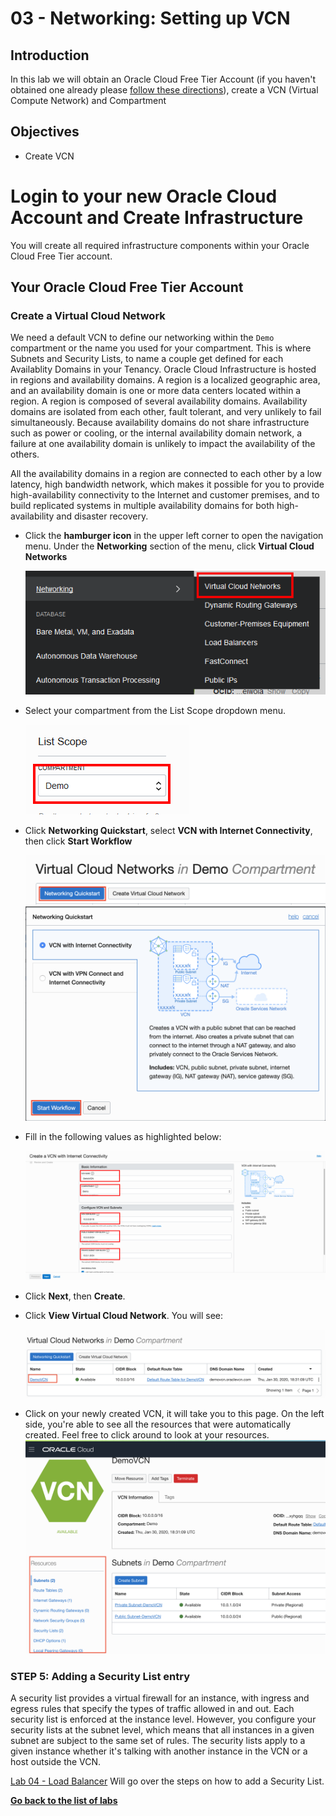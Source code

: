 # 03 - Networking: Setting up VCN

## Introduction
In this lab we will obtain an Oracle Cloud Free Tier Account (if you haven't obtained one already please [follow these directions](Intro.md)), create a VCN (Virtual Compute Network) and Compartment

## Objectives

- Create VCN

# Login to your new Oracle Cloud Account and Create Infrastructure

You will create all required infrastructure components within your Oracle Cloud Free Tier account.

## Your Oracle Cloud Free Tier Account


### Create a Virtual Cloud Network

We need a default VCN to define our networking within the `Demo` compartment or the name you used for your compartment. This is where Subnets and Security Lists, to name a couple get defined for each Availablity Domains in your Tenancy. Oracle Cloud Infrastructure is hosted in regions and availability domains. A region is a localized geographic area, and an availability domain is one or more data centers located within a region. A region is composed of several availability domains. Availability domains are isolated from each other, fault tolerant, and very unlikely to fail simultaneously. Because availability domains do not share infrastructure such as power or cooling, or the internal availability domain network, a failure at one availability domain is unlikely to impact the availability of the others.

All the availability domains in a region are connected to each other by a low latency, high bandwidth network, which makes it possible for you to provide high-availability connectivity to the Internet and customer premises, and to build replicated systems in multiple availability domains for both high-availability and disaster recovery.

- Click the **hamburger icon** in the upper left corner to open the navigation menu. Under the **Networking** section of the menu, click **Virtual Cloud Networks**

  ![](images/050Linux/10.PNG)

- Select your compartment from the List Scope dropdown menu.

  ![](images/050Linux/10a.png)

- Click **Networking Quickstart**, select **VCN with Internet Connectivity**, then click **Start Workflow**

  ![](images/050Linux/11u1.png)
  ![](images/050Linux/11u2.png)

- Fill in the following values as highlighted below:

  ![](images/050Linux/12u1.png)

- Click **Next**, then **Create**.

- Click **View Virtual Cloud Network**. You will see:

  ![](images/050Linux/13u2.png)
  
- Click on your newly created VCN, it will take you to this page. On the left side, you're able to see all the resources that were automatically created. Feel free to click around to look at your resources.
![](images/050Linux/16u2.png)

### **STEP 5**: Adding a Security List entry

A security list provides a virtual firewall for an instance, with ingress and egress rules that specify the types of traffic allowed in and out. Each security list is enforced at the instance level. However, you configure your security lists at the subnet level, which means that all instances in a given subnet are subject to the same set of rules. The security lists apply to a given instance whether it's talking with another instance in the VCN or a host outside the VCN.

[Lab 04 - Load Balancer](https://github.com/jgkwak/learning-library/blob/master/workshops/general/04%20-%20Load%20Balancer:%20Load%20Balancer%20%26%20Compute.md)
Will go over the steps on how to add a Security List.

**[Go back to the list of labs](https://github.com/jgkwak/learning-library/blob/master/workshops/general/README.md)**

